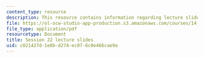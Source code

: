 ```yaml
---
content_type: resource
description: This resource contains information regarding lecture slide 22.
file: https://ol-ocw-studio-app-production.s3.amazonaws.com/courses/14-581-international-economics-i-spring-2013/c021427d1e8bd274ec876c0e466cae9a_MIT14_581S13_Lecslides22.pdf
file_type: application/pdf
resourcetype: Document
title: Session 22 lecture slides
uid: c021427d-1e8b-d274-ec87-6c0e466cae9a
---
```

